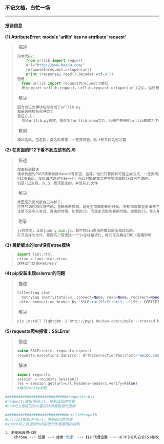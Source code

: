 

### 不记文档，白忙一场

------

#### 报错信息

**(1) AttributeError: module 'urllib' has no attribute 'request'**

> ​	描述
>
> ```python
> 简单代码：
>     from urllib import request
>     url="http://www.baidu.com/"
>     response1=request.urlopen(url)
>     print (response1.read().decode('utf-8'))
> 但是：
> 	from urllib import request的request下爆红
> 	改为import urllib.request，urllib.request.urlopen(url)之后，运行报上面的错误
> ```
>
> ​	解决
>
> ```python
> 因为自己的模块名称写成了urllib.py
> 和系统模块名称冲突了
> 验证方式：
> 	我给urllib.py右键，重命名为urllib_demo之后，代码中原来的urllib都改为了urllib_demo，所以可以证实代码中的urllib引用的并不是系统的模块urllib，而是自己的模块urllib。
> ```
>
> ​	教训
>
> ```python
> 模块名称，包名称，类名称等等，一定要规避，防止和系统名称冲突
> ```
>

**(2) 在页面的F12下看不到应该有的JS**

> ​	描述
>
> ```python
> 爬虫有道翻译
> 请求数据的POST请求参数data中有加密，盐等，他们只要两种可能生成方式，一是页面先请求后台，后端生成后传回页面，二是页面的JS自己生成。
> F12查看后，发现请求路径只有一个。所以只能是第二种方式页面的JS自己生成的。
> 但是F12查看，点JS，发现是空的，并没有JS文件
> ```
>
> ​	解决
>
> ```python
> 原因是页面刷新自己冲掉了。
> 打开F12的JS保持不动，重新刷新页面，就是主页面刷新的时候，所有JS就都显示出来了。
> 注意不是写入单词，查询的时候，加载的JS，而是主页面刷新的时候，加载的JS。写入单词查询只是主页面上行的一个ajax请求而已。
> ```
>
> ​	附录
>
> ```python
> js的命名，比如jquery.min.js，其中的min表示的意思是压缩过后的。
> 打开这样的文件，需要网上随便找一个js在线格式化，格式化完再在IDE上查看即可
> ```
>

**(3) 最新版本的lxml没有etree模块**

> ```python
> import lxml.html
> etree = lxml.html.etree
> 这样就可以使用etree了
> ```

**(4) pip安装出现sslerror的问题**

> ​	描述
>
> ```python
> Collecting slwt
>   Retrying (Retry(total=4, connect=None, read=None, redirect=None, status=None))
>  after connection broken by 'SSLError(SSLError(1, u'[SSL: CERTIFICATE_VERIFY_FAI
> ```
>
> ​	解决
>
> ```python
> pip install lightgbm -i http://pypi.douban.com/simple --trusted-host pypi.douban.com
> ```

**(5) requests爬虫报错：SSLError**

> ​	描述
>
> ```python
> raise SSLError(e, request=request)
> requests.exceptions.SSLError: HTTPSConnectionPool(host='weibo.com', port=443): Max retries exceeded with url: /5803031936/info (Caused by SSLError(SSLCertVerificationError(1, '[SSL: CERTIFICATE_VERIFY_FAILED] certificate verify failed: unable to get local issuer certificate (_ssl.c:1045)')))
> ```
>
> ​	解决
>
> ```python
> import requests
> session = requests.Session()
> res = session.get(url=url,headers=headers,verify=False)
> #增加verify参数
> ```

















```python
#############################requests+bs4
#requests模拟访问url，得到返回的内容
#bs4将上面返回的内容进行所需数据的提取

#############################urllib3+xpath
#urllib3模拟访问url，得到返回的内容
#xpath将上面返回的内容进行所需数据的提取
```



```python
1、浏览器设置代理
	chrome --> 设置 --> 搜索'代理' --> 打开代理设置 --> HTTP(H)和安全(S)都改为网上的代理IP和PORT
```

